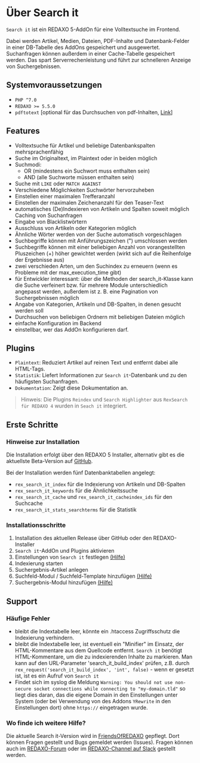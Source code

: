 # Über Search it

`Search it` ist ein REDAXO 5-AddOn für eine Volltextsuche im Frontend.

Dabei werden Artikel, Medien, Dateien, PDF-Inhalte und Datenbank-Felder in einer DB-Tabelle des AddOns gespeichert und ausgewertet. Suchanfragen können außerdem in einer Cache-Tabelle gespeichert werden. Das spart Serverrechenleistung und führt zur schnelleren Anzeige von Suchergebnissen.

## Systemvoraussetzungen

* `PHP ^7.0`
* `REDAXO >= 5.5.0`
* `pdftotext` [optional für das Durchsuchen von pdf-Inhalten, [Link](https://www.xpdfreader.com/pdftotext-man.html)]

## Features

* Volltextsuche für Artikel und beliebige Datenbankspalten mehrsprachenfähig
* Suche im Originaltext, im Plaintext oder in beiden möglich
* Suchmodi:
  * OR (mindestens ein Suchwort muss enthalten sein)
  * AND (alle Suchworte müssen enthalten sein)
* Suche mit `LIKE` oder `MATCH AGAINST`
* Verschiedene Möglichkeiten Suchwörter hervorzuheben
* Einstellen einer maximalen Trefferanzahl
* Einstellen der maximalen Zeichenanzahl für den Teaser-Text
* automatisches (De)Indexieren von Artikeln und Spalten soweit möglich Caching von Suchanfragen
* Eingabe von Blacklistwörtern
* Ausschluss von Artikeln oder Kategorien möglich
* Ähnliche Wörter werden von der Suche automatisch vorgeschlagen
* Suchbegriffe können mit Anführungszeichen (") umschlossen werden
* Suchbegriffe können mit einer beliebigen Anzahl von vorangestellten Pluszeichen (+) höher gewichtet werden (wirkt sich auf die Reihenfolge der Ergebnisse aus)
* zwei verschieden Arten, um den Suchindex zu erneuern (wenn es Probleme mit der max_execution_time gibt)
* für Entwickler interessant: über die Methoden der search_it-Klasse kann die Suche verfeinert bzw. für mehrere Module unterschiedlich angepasst werden, außerdem ist z. B. eine Pagination von Suchergebnissen möglich
* Angabe von Kategorien, Artikeln und DB-Spalten, in denen gesucht werden soll
* Durchsuchen von beliebigen Ordnern mit beliebigen Dateien möglich
* einfache Konfiguration im Backend
* einstellbar, wer das AddOn konfigurieren darf.

## Plugins

* `Plaintext`: Reduziert Artikel auf reinen Text und entfernt dabei alle HTML-Tags.
* `Statistik`: Liefert Informationen zur `Search it`-Datenbank und zu den häufigsten Suchanfragen.
* `Dokumentation`: Zeigt diese Dokumentation an.

> Hinweis: Die Plugins `Reindex` und `Search Highlighter` aus `RexSearch für REDAXO 4` wurden in `Seach it` integriert.

## Erste Schritte

### Hinweise zur Installation

Die Installation erfolgt über den REDAXO 5 Installer, alternativ gibt es die aktuellste Beta-Version auf [GitHub](https://github.com/friendsofredaxo/search_it).

Bei der Installation werden fünf Datenbanktabellen angelegt:

* `rex_search_it_index` für die Indexierung von Artikeln und DB-Spalten
* `rex_search_it_keywords` für die Ähnlichkeitssuche
* `rex_search_it_cache` und `rex_search_it_cacheindex_ids` für den Suchcache
* `rex_search_it_stats_searchterms` für die Statistik

### Installationsschritte

1. Installation des aktuellen Release über GitHub oder den REDAXO-Installer
2. `Search it`-AddOn und Plugins aktivieren
3. Einstellungen von `Search it` festlegen [(Hilfe)](search_it-settings.md)
4. Indexierung starten
5. Suchergebnis-Artikel anlegen
6. Suchfeld-Modul / Suchfeld-Template hinzufügen [(Hilfe)](module-form.md)
7. Suchergebnis-Modul hinzufügen [(Hilfe)](module-simple.md)

## Support

### Häufige Fehler

* bleibt die Indextabelle leer, könnte ein .htaccess Zugriffsschutz die Indexierung verhindern.
* bleibt die Indextabelle leer, ist eventuell ein "Minifier" im Einsatz, der HTML-Kommentare aus dem Quellcode entfernt.
`Search it` benötigt HTML-Kommentare, um die zu indexierenden Inhalte zu markieren. Man kann auf den URL-Parameter 'search_it_build_index' prüfen, z.B. durch `rex_request('search_it_build_index', 'int', false)` - wenn er gesetzt ist, ist es ein Aufruf von `Search it`
* Findet sich im syslog die Meldung `Warning: You should not use non-secure socket connections while connecting to "my-domain.tld"` so liegt dies daran, das die eigene Domain in den Einstellungen unter System (oder bei Verwendung von des Addons `YRewrite` in den Einstellungen dort) ohne `https://` eingetragen wurde.

### Wo finde ich weitere Hilfe?

Die aktuelle Search it-Version wird in [FriendsOfREDAXO](https://github.com/friendsofredaxo/search_it) gepflegt. Dort können Fragen gestellt und Bugs gemeldet werden (Issues). Fragen können auch im [REDAXO-Forum](www.redaxo.org/de/forum/) oder im [REDAXO-Channel auf Slack](https://friendsofredaxo.slack.com/messages/redaxo/) gestellt werden.

